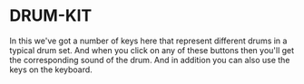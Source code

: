 # DRUM-KIT
In this we've got a number of keys here that represent different drums in a typical drum set. And when you click on any of these buttons then you'll get the corresponding sound of the drum. And in addition you can also use the keys on the keyboard.
